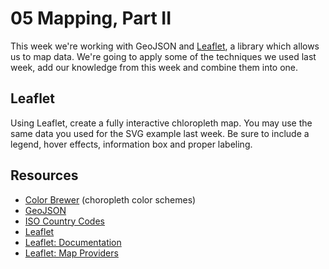# 05 Mapping, Part II

This week we're working with GeoJSON and [Leaflet](http://leafletjs.com/), a library which allows us to map data. We're going to apply some of the techniques we used last week, add our knowledge from this week and combine them into one.


## Leaflet

Using Leaflet, create a fully interactive chloropleth map. You may use the same data you used for the SVG example last week. Be sure to include a legend, hover effects, information box and proper labeling.


## Resources

- [Color Brewer](http://colorbrewer2.org) (choropleth color schemes)
- [GeoJSON](http://geojson.org/)
- [ISO Country Codes](https://www.iso.org/obp/ui/#search)
- [Leaflet](http://leafletjs.com/)
- [Leaflet: Documentation](http://leafletjs.com/reference-1.3.0.html)
- [Leaflet: Map Providers](http://leaflet-extras.github.io/leaflet-providers/preview/)
